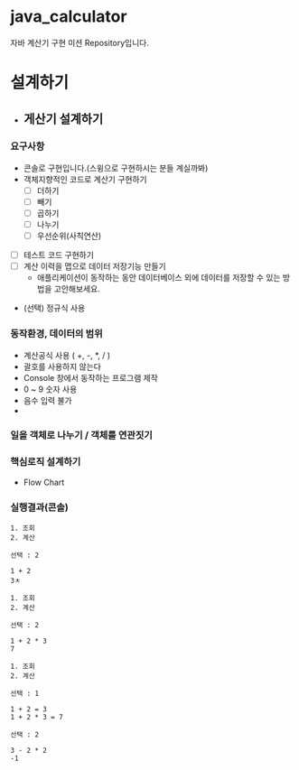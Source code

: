 # java_calculator
자바 계산기 구현 미션 Repository입니다.

[//]: # ()
[//]: # (### 이곳은 공개 Repo입니다.)

[//]: # (1. 여러분의 포트폴리오로 사용하셔도 됩니다.)

[//]: # (2. 때문에 이 repo를 fork한 뒤)

[//]: # (3. 여러분의 개인 Repo에 작업하며 )

[//]: # (4. 이 Repo에 PR을 보내어 멘토의 코드 리뷰와 피드백을 받으세요.)
[//]: # ()
[//]: # (### Branch 명명 규칙 + 팀의 PR규칙 정하기)

[//]: # (1. 여러분 repo는 알아서 해주시고 😀&#40;본인 레포니 main으로 하셔두 되져&#41;)

[//]: # (2. prgrms-be-devcourse/spring-board 레포로 PR시 branch는 gituser_id을 적어주세요 :&#41;  )

[//]: # (    - base repo : `여기repo` base : `username` ← head repo : `여러분repo` compare : `main`또는 `github_id`)

[//]: # (3. 실제 진행할 PR규칙은 멘토+팀원들과 정하여 진행해주세요 :&#41; )

[//]: # (    - ← head repo : `여러분repo` compare : `main`로 할지)

[//]: # (    - 또는 ← head repo : `여러분repo` compare : `github_id`로 할지)

[//]: # (- 참고 : [Github 위치 및 피드백 기준 가이드]&#40;https://www.notion.so/backend-devcourse/Github-76339434b23e4aa49e1d97fb2ab1ec5f&#41;)
[//]: # ()
[//]: # (### 과제를 통해 기대하는 역량)

[//]: # ()
[//]: # (- 깃허브를 통한 코드리뷰를 경험해보자)

[//]: # (- 기본적인 테스트 코드 작성 및 활용하는 능력해보자)

[//]: # (- 스스로 OOP를 생각하고 코드로 옮길 수 있는 능력해보자)

# 설계하기

- 게산기 설계하기
  - 

### 요구사항
- 콘솔로 구현입니다.(스윙으로 구현하시는 분들 계실까봐) 
- 객체지향적인 코드로 계산기 구현하기
    - [ ]  더하기
    - [ ]  빼기
    - [ ]  곱하기
    - [ ]  나누기
    - [ ]  우선순위(사칙연산)
- [ ]  테스트 코드 구현하기
- [ ]  계산 이력을 맵으로 데이터 저장기능 만들기
    - 애플리케이션이 동작하는 동안 데이터베이스 외에 데이터를 저장할 수 있는 방법을 고안해보세요.
- (선택) 정규식 사용

### 동작환경, 데이터의 범위

- 계산공식 사용 ( +, -, *, / )
- 괄호를 사용하지 않는다
- Console 창에서 동작하는 프로그램 제작
- 0 ~ 9 숫자 사용
- 음수 입력 불가
- 

### 일을 객체로 나누기 / 객체를 연관짓기

### 핵심로직 설계하기
- Flow Chart

### 실행결과(콘솔)
```
1. 조회
2. 계산

선택 : 2

1 + 2
3ㅊ

1. 조회
2. 계산

선택 : 2

1 + 2 * 3
7

1. 조회
2. 계산

선택 : 1

1 + 2 = 3
1 + 2 * 3 = 7

선택 : 2

3 - 2 * 2
-1
```